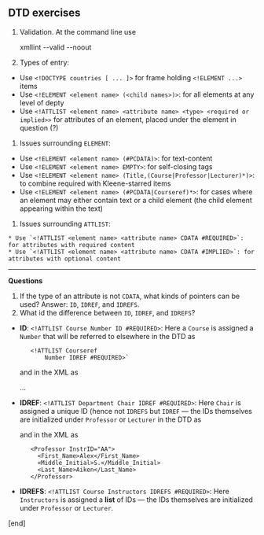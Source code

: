 ## DTD exercises

  1. Validation. At the command line use
 
        xmllint --valid --noout <filename>

  1. Types of entry:

   * Use `<!DOCTYPE countries [ ... ]>` for frame holding `<!ELEMENT ...>` items
   * Use `<!ELEMENT <element name> (<child names>)>`: for all elements at any level of depty
   * Use `<!ATTLIST <element name> <attribute name> <type> <required or implied>>` for attributes of an element, placed under the element in question (?)

  1. Issues surrounding `ELEMENT`:

   * Use `<!ELEMENT <element name> (#PCDATA)>`: for text-content
   * Use `<!ELEMENT <element name> EMPTY>`: for self-closing tags
   * Use `<!ELEMENT <element name> (Title,(Course|Professor|Lecturer)*)>`: to combine required with Kleene-starred items
   * Use `<!ELEMENT <element name> (#PCDATA|Courseref)*>`: for cases where an element may either contain text or a child element (the child element appearing within the text)

  1. Issues surrounding `ATTLIST`:

    * Use `<!ATTLIST <element name> <attribute name> CDATA #REQUIRED>`: for attributes with required content
    * Use `<!ATTLIST <element name> <attribute name> CDATA #IMPLIED>`: for attributes with optional content

----

**Questions**

 1. If the type of an attribute is not `CDATA`, what kinds of pointers can be used? Answer: `ID`, `IDREF`, and `IDREFS`.
 1. What id the difference between `ID`, `IDREF`, and `IDREFS`?

   * **ID**: `<!ATTLIST Course Number ID #REQUIRED>`: Here a `Course` is assigned a `Number` that will be referred to elsewhere in the DTD as 

        <!ELEMENT Courseref EMPTY>
            <!ATTLIST Courseref 
                Number IDREF #REQUIRED>`

      and in the XML as
      
        <Course Number="CS221" Prerequisites="CS107" Instructors="AN ST" Enrollment="180">
            ... 
        </Course>

   * **IDREF**: `<!ATTLIST Department Chair IDREF #REQUIRED>`: Here `Chair` is assigned a unique ID (hence not `IDREFS` but `IDREF` — the IDs themselves are initialized under `Professor` or `Lecturer` in the DTD as
   
        <!ELEMENT Professor (First_Name,Middle_Initial?,Last_Name)> <!ATTLIST Professor InstrID ID #REQUIRED>

      and in the XML as 

            <Professor InstrID="AA">
              <First_Name>Alex</First_Name>
              <Middle_Initial>S.</Middle_Initial>
              <Last_Name>Aiken</Last_Name>
            </Professor>

   * **IDREFS**: `<!ATTLIST Course Instructors IDREFS #REQUIRED>`: Here `Instructors` is assigned a **list** of IDs — the IDs themselves are initialized under `Professor` or `Lecturer`.

[end]